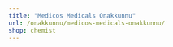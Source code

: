 ```yaml
---
title: "Medicos Medicals Onakkunnu"
url: /onakkunnu/medicos-medicals-onakkunnu/
shop: chemist
---
```

